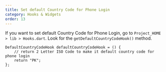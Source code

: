 ```yaml
---
title: Set default Country Code for Phone Login
category: Hooks & Widgets
order: 13
---
```


If you want to set default Country Code for Phone Login, go to `Project_HOME  > lib > Hooks.dart`. Look for the `getDefaultCountryCodeHook()` method.

```
DefaultCountryCodeHook defaultCountryCodeHook = () {
    // return 2 Letter ISO Code to make it default country code for phone login
    return "PK";
};
```

